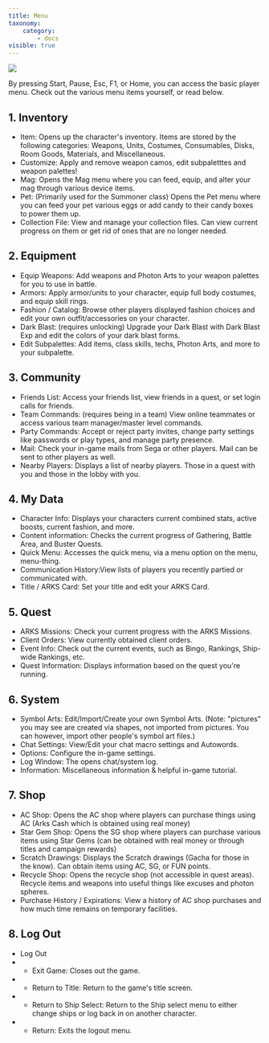 ```yaml
---
title: Menu
taxonomy:
    category:
        - docs
visible: true
---
```


<img src="https://i.imgur.com/OA9rOCl.png">

By pressing Start, Pause, Esc, F1, or Home, you can access the basic player menu. Check out the various menu items yourself, or read below.

## 1. Inventory
* Item: Opens up the character's inventory. Items are stored by the following categories: Weapons, Units, Costumes, Consumables, Disks, Room Goods, Materials, and Miscellaneous.
* Customize: Apply and remove weapon camos, edit subpaletttes and weapon palettes!
* Mag: Opens the Mag menu where you can feed, equip, and alter your mag through various device items.
* Pet: (Primarily used for the Summoner class) Opens the Pet menu where you can feed your pet various eggs or add candy to their candy boxes to power them up.
* Collection File: View and manage your collection files. Can view current progress on them or get rid of ones that are no longer needed.

## 2. Equipment
* Equip Weapons: Add weapons and Photon Arts to your weapon palettes for you to use in battle.
* Armors: Apply armor/units to your character, equip full body costumes, and equip skill rings.
* Fashion / Catalog: Browse other players displayed fashion choices and edit your own outfit/accessories on your character.
* Dark Blast: (requires unlocking) Upgrade your Dark Blast with Dark Blast Exp and edit the colors of your dark blast forms.
* Edit Subpalettes: Add items, class skills, techs, Photon Arts, and more to your subpalette.

## 3. Community
* Friends List: Access your friends list, view friends in a quest, or set login calls for friends.
* Team Commands: (requires being in a team) View online teammates or access various team manager/master level commands.
* Party Commands: Accept or reject party invites, change party settings like passwords or play types, and manage party presence.
* Mail: Check your in-game mails from Sega or other players. Mail can be sent to other players as well.
* Nearby Players: Displays a list of nearby players. Those in a quest with you and those in the lobby with you.

## 4. My Data
* Character Info: Displays your characters current combined stats, active boosts, current fashion, and more.
* Content information: Checks the current progress of Gathering, Battle Area, and Buster Quests.
* Quick Menu: Accesses the quick menu, via a menu option on the menu, menu-thing.
* Communication History:View lists of players you recently partied or communicated with.
* Title / ARKS Card: Set your title and edit your ARKS Card.

## 5. Quest
* ARKS Missions: Check your current progress with the ARKS Missions.
* Client Orders: View currently obtained client orders.
* Event Info: Check out the current events, such as Bingo, Rankings, Ship-wide Rankings, etc.
* Quest Information: Displays information based on the quest you're running.

## 6. System
* Symbol Arts: Edit/Import/Create your own Symbol Arts. (Note: "pictures" you may see are created via shapes, not imported from pictures. You can however, import other people's symbol art files.)
* Chat Settings: View/Edit your chat macro settings and Autowords.
* Options: Configure the in-game settings.
* Log Window: The opens chat/system log.
* Information: Miscellaneous information & helpful in-game tutorial.

## 7. Shop
* AC Shop: Opens the AC shop where players can purchase things using AC (Arks Cash which is obtained using real money)
* Star Gem Shop: Opens the SG shop where players can purchase various items using Star Gems (can be obtained with real money or through titles and campaign rewards)
* Scratch Drawings: Displays the Scratch drawings (Gacha for those in the know). Can obtain items using AC, SG, or FUN points.
* Recycle Shop: Opens the recycle shop (not accessible in quest areas). Recycle items and weapons into useful things like excuses and photon spheres.
* Purchase History / Expirations: View a history of AC shop purchases and how much time remains on temporary facilities.

## 8. Log Out
* Log Out
* * Exit Game: Closes out the game.
* * Return to Title: Return to the game's title screen.
* * Return to Ship Select: Return to the Ship select menu to either change ships or log back in on another character.
* * Return: Exits the logout menu.